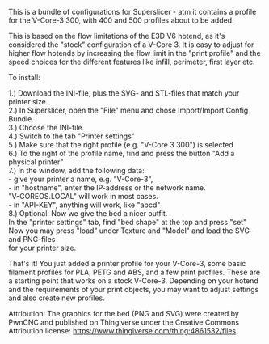 This is a bundle of configurations for Superslicer - atm it contains a profile for the 
V-Core-3 300, with 400 and 500 profiles about to be added.  

This is based on the flow limitations of the E3D V6 hotend, as it's considered the "stock" 
configuration of a V-Core 3. It is easy to adjust for higher flow hotends by increasing the flow
limit in the "print profile" and the speed choices for the different features like infill, 
perimeter, first layer etc.  

To install:  

1.) Download the INI-file, plus the SVG- and STL-files that match your printer size.  
2.) In Superslicer, open the "File" menu and chose Import/Import Config Bundle.  
3.) Choose the INI-file.  
4.) Switch to the tab "Printer settings"  
5.) Make sure that the right profile (e.g. "V-Core 3 300") is selected  
6.) To the right of the profile name, find and press the button "Add a physical printer"  
7.) In the window, add the following data:  
      - give your printer a name, e.g. "V-Core-3",   
      - in "hostname", enter the IP-address or the network name.  
          "V-COREOS.LOCAL" will work in most cases.  
      - in "API-KEY", anything will work, like "abcd"  
8.) Optional: Now we give the bed a nicer outfit.  
    In the "printer settings" tab, find "bed shape" at the top and press "set"  
    Now you may press "load" under Texture and "Model" and load the SVG- and PNG-files  
    for your printer size.  
    
That's it! You just added a printer profile for your V-Core-3, some basic filament profiles for 
PLA, PETG and ABS, and a few print profiles. These are a starting point that works on a stock V-Core-3.
Depending on your hotend and the requirements of your print objects, you may want to adjust settings and 
also create new profiles.

Attribution: 
The graphics for the bed (PNG and SVG) were created by PwnCNC and published on Thingiverse under the 
Creative Commons Attribution license: https://www.thingiverse.com/thing:4861532/files

